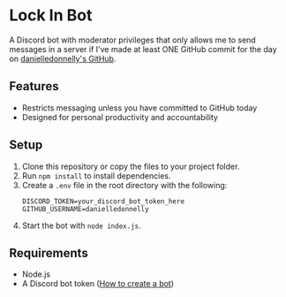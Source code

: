 # Lock In Bot

A Discord bot with moderator privileges that only allows me to send messages in a server if I've made at least ONE GitHub commit for the day on [danielledonnelly's GitHub](https://github.com/danielledonnelly).

## Features
- Restricts messaging unless you have committed to GitHub today
- Designed for personal productivity and accountability

## Setup
1. Clone this repository or copy the files to your project folder.
2. Run `npm install` to install dependencies.
3. Create a `.env` file in the root directory with the following:
   ```env
   DISCORD_TOKEN=your_discord_bot_token_here
   GITHUB_USERNAME=danielledonnelly
   ```
4. Start the bot with `node index.js`.

## Requirements
- Node.js
- A Discord bot token ([How to create a bot](https://discordjs.guide/preparations/setting-up-a-bot-application.html#creating-your-bot))